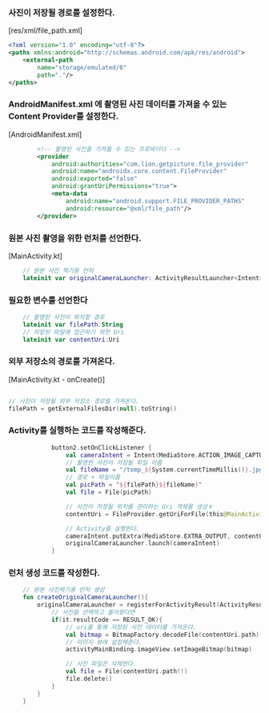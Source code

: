 ### 사진이 저장될 경로를 설정한다.

[res/xml/file_path.xml]

```xml
<?xml version="1.0" encoding="utf-8"?>
<paths xmlns:android="http://schemas.android.com/apk/res/android">
    <external-path
        name="storage/emulated/0"
        path="."/>
</paths>
```

### AndroidManifest.xml 에 촬영된 사진 데이터를 가져올 수 있는 Content Provider를 설정한다.

[AndroidManifest.xml]

```xml
        <!-- 촬영된 사진을 가져올 수 있는 프로바이더 -->
        <provider
            android:authorities="com.lion.getpicture.file_provider"
            android:name="androidx.core.content.FileProvider"
            android:exported="false"
            android:grantUriPermissions="true">
            <meta-data
                android:name="android.support.FILE_PROVIDER_PATHS"
                android:resource="@xml/file_path"/>
        </provider>
```

### 원본 사진 촬영을 위한 런처를 선언한다.

[MainActivity.kt]

```kt
    // 원본 사진 찍기용 런처
    lateinit var originalCameraLauncher: ActivityResultLauncher<Intent>
```

### 필요한 변수룰 선언한다
```kt
    // 촬영된 사진이 위치할 경로
    lateinit var filePath:String
    // 저장된 파일에 접근하기 위한 Uri
    lateinit var contentUri:Uri
```

### 외부 저장소의 경로를 가져온다.

[MainActivity.kt - onCreate()]
```kt

// 사진이 저장될 외부 저장소 경로를 가져온다.
filePath = getExternalFilesDir(null).toString()
```

### Activity를 실행하는 코드를 작성해준다.

```kt
            button2.setOnClickListener {
                val cameraIntent = Intent(MediaStore.ACTION_IMAGE_CAPTURE)
                // 촬영한 사진이 저장될 파일 이름
                val fileName = "/temp_${System.currentTimeMillis()}.jpg"
                // 경로 + 파일이름
                val picPath = "${filePath}${fileName}"
                val file = File(picPath)

                // 사진이 저장될 위치를 관리하는 Uri 객체를 생성ㅎ
                contentUri = FileProvider.getUriForFile(this@MainActivity, "com.lion.getpicture.file_provider", file)

                // Activity를 실행한다.
                cameraIntent.putExtra(MediaStore.EXTRA_OUTPUT, contentUri)
                originalCameraLauncher.launch(cameraIntent)
            }
```

### 런처 생성 코드를 작성한다.

```kt
    // 원본 사진찍기용 런처 생성
    fun createOriginalCameraLauncher(){
        originalCameraLauncher = registerForActivityResult(ActivityResultContracts.StartActivityForResult()){
            // 사진을 선택하고 돌아왔다면
            if(it.resultCode == RESULT_OK){
                // uri를 통해 저장된 사진 데이터를 가져온다.
                val bitmap = BitmapFactory.decodeFile(contentUri.path)
                // 이미지 뷰에 설정해준다.
                activityMainBinding.imageView.setImageBitmap(bitmap)

                // 사진 파일은 삭제한다.
                val file = File(contentUri.path!!)
                file.delete()
            }
        }
    }
```

